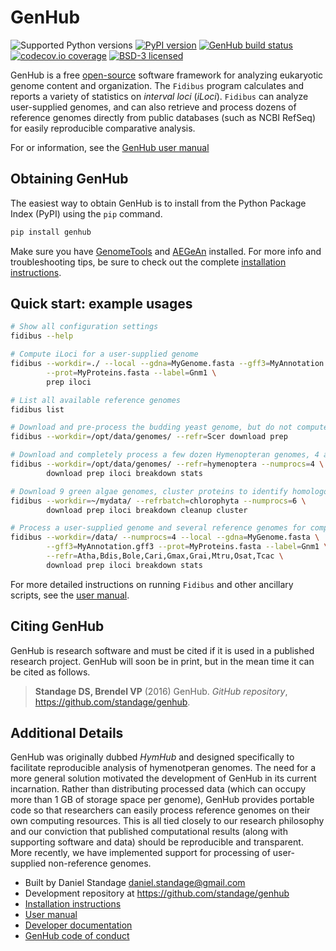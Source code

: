 GenHub
======

![Supported Python versions](https://img.shields.io/pypi/pyversions/genhub.svg)
[![PyPI version][pypiv]](https://pypi.python.org/pypi/genhub)
[![GenHub build status][travisbadge]](https://travis-ci.org/standage/genhub)
[![codecov.io coverage][codecovbadge]](https://codecov.io/github/standage/genhub)
[![BSD-3 licensed][bsd]](https://github.com/standage/genhub/blob/master/LICENSE.txt)

GenHub is a free [open-source](LICENSE.txt) software framework for analyzing eukaryotic genome content and organization.
The `Fidibus` program calculates and reports a variety of statistics on *interval loci* (*iLoci*).
`Fidibus` can analyze user-supplied genomes, and can also retrieve and process dozens of reference genomes directly from public databases (such as NCBI RefSeq) for easily reproducible comparative analysis.

For or information, see the [GenHub user manual](docs/MANUAL.md)

## Obtaining GenHub

The easiest way to obtain GenHub is to install from the Python Package Index (PyPI) using the `pip` command.

```bash
pip install genhub
```

Make sure you have [GenomeTools](http://genometools.org) and [AEGeAn](http://brendelgroup.github.io/AEGeAn) installed.
For more info and troubleshooting tips, be sure to check out the complete [installation instructions](docs/INSTALL.md).

## Quick start: example usages

```bash
# Show all configuration settings
fidibus --help

# Compute iLoci for a user-supplied genome
fidibus --workdir=./ --local --gdna=MyGenome.fasta --gff3=MyAnnotation.gff3 \
        --prot=MyProteins.fasta --label=Gnm1 \
        prep iloci

# List all available reference genomes
fidibus list

# Download and pre-process the budding yeast genome, but do not compute iLoci
fidibus --workdir=/opt/data/genomes/ --refr=Scer download prep

# Download and completely process a few dozen Hymenopteran genomes, 4 at a time
fidibus --workdir=/opt/data/genomes/ --refr=hymenoptera --numprocs=4 \
        download prep iloci breakdown stats

# Download 9 green algae genomes, cluster proteins to identify homologous iLoci
fidibus --workdir=~/mydata/ --refrbatch=chlorophyta --numprocs=6 \
        download prep iloci breakdown cleanup cluster

# Process a user-supplied genome and several reference genomes for comparison
fidibus --workdir=/data/ --numprocs=4 --local --gdna=MyGenome.fasta \
        --gff3=MyAnnotation.gff3 --prot=MyProteins.fasta --label=Gnm1 \
        --refr=Atha,Bdis,Bole,Cari,Gmax,Grai,Mtru,Osat,Tcac \
        download prep iloci breakdown stats
```

For more detailed instructions on running `Fidibus` and other ancillary scripts, see the [user manual](docs/MANUAL.md).

## Citing GenHub

GenHub is research software and must be cited if it is used in a published research project.
GenHub will soon be in print, but in the mean time it can be cited as follows.

> **Standage DS, Brendel VP** (2016) GenHub. *GitHub repository*, https://github.com/standage/genhub.

## Additional Details

GenHub was originally dubbed *HymHub* and designed specifically to facilitate reproducible analysis of hymenotperan genomes.
The need for a more general solution motivated the development of GenHub in its current incarnation.
Rather than distributing processed data (which can occupy more than 1 GB of storage space per genome), GenHub provides portable code so that researchers can easily process reference genomes on their own computing resources.
This is all tied closely to our research philosophy and our conviction that published computational results (along with supporting software and data) should be reproducible and transparent.
More recently, we have implemented support for processing of user-supplied non-reference genomes.

- Built by Daniel Standage <daniel.standage@gmail.com>
- Development repository at https://github.com/standage/genhub
- [Installation instructions](docs/INSTALL.md)
- [User manual](docs/MANUAL.md)
- [Developer documentation](docs/DEVELOP.md)
- [GenHub code of conduct](docs/CONDUCT.md)

[travisbadge]: https://img.shields.io/travis/standage/genhub.svg
[pypiv]: https://img.shields.io/pypi/v/genhub.svg
[codecovbadge]: https://img.shields.io/codecov/c/github/standage/genhub.svg
[bsd]: https://img.shields.io/pypi/l/genhub.svg
